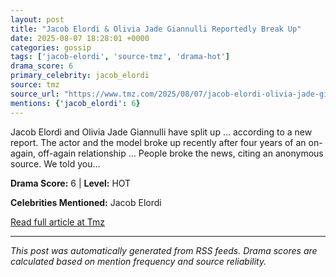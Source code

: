 ```yaml
---
layout: post
title: "Jacob Elordi & Olivia Jade Giannulli Reportedly Break Up"
date: 2025-08-07 18:28:01 +0000
categories: gossip
tags: ['jacob-elordi', 'source-tmz', 'drama-hot']
drama_score: 6
primary_celebrity: jacob_elordi
source: tmz
source_url: "https://www.tmz.com/2025/08/07/jacob-elordi-olivia-jade-giannulli-break-up/"
mentions: {'jacob_elordi': 6}
---
```


Jacob Elordi and Olivia Jade Giannulli have split up ... according to a new report. The actor and the model broke up recently after four years of an on-again, off-again relationship ... People broke the news, citing an anonymous source. We told you&hellip;

**Drama Score:** 6 | **Level:** HOT

**Celebrities Mentioned:** Jacob Elordi

[Read full article at Tmz](https://www.tmz.com/2025/08/07/jacob-elordi-olivia-jade-giannulli-break-up/)

---
*This post was automatically generated from RSS feeds. Drama scores are calculated based on mention frequency and source reliability.*
